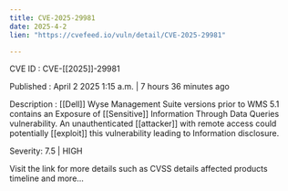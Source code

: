 ```yaml
---
title: CVE-2025-29981
date: 2025-4-2
lien: "https://cvefeed.io/vuln/detail/CVE-2025-29981"

---
```


CVE ID : CVE-[[2025]]-29981

Published :  April 2
2025
1:15 a.m. | 7 hours
36 minutes ago

Description :  [[Dell]] Wyse Management Suite
versions prior to WMS 5.1
contains an Exposure of  [[Sensitive]] Information Through Data Queries vulnerability. An unauthenticated  [[attacker]] with remote access could potentially  [[exploit]] this vulnerability
leading to Information disclosure.

Severity: 7.5 | HIGH

Visit the link for more details
such as CVSS details
affected products
timeline
and more...
